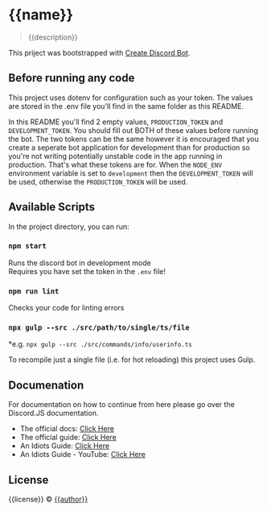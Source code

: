 # {{name}}

> {{description}}

This priject was bootstrapped with [Create Discord Bot](https://favware.tech/creatediscordbot).

## Before running any code

This project uses dotenv for configuration such as your token. The values are stored in the .env file you'll find in the same folder as this README.

In this README you'll find 2 empty values, `PRODUCTION_TOKEN` and `DEVELOPMENT_TOKEN`. You should fill out BOTH of these values before running the bot.
The two tokens can be the same however it is encouraged that you create a seperate bot application for development than for production so you're not writing potentially unstable code in the app running in production. That's what these tokens are for. When the `NODE_ENV` environment variable is set to `development` then the `DEVELOPMENT_TOKEN` will be used, otherwise the `PRODUCTION_TOKEN` will be used.

## Available Scripts

In the project directory, you can run:

### `npm start`

Runs the discord bot in development mode<br>
Requires you have set the token in the `.env` file!

### `npm run lint`

Checks your code for linting errors

### `npx gulp --src ./src/path/to/single/ts/file`

*e.g. `npx gulp --src ./src/commands/info/userinfo.ts`

To recompile just a single file (i.e. for hot reloading) this project uses Gulp.

## Documenation

For documentation on how to continue from here please go over the Discord.JS documentation.

- The official docs: [Click Here](https://discord.js.org/#/docs/main/stable/general/welcome)
- The official guide: [Click Here](https://discordjs.guide/)
- An Idiots Guide: [Click Here](https://anidiots.guide/)
- An Idiots Guide - YouTube: [Click Here](https://www.youtube.com/channel/UCLun-hgcYUgNvCCj4sIa-jA)

## License

{{license}} © [{{author}}](https://github.com/{{author}})
